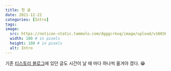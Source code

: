 ```yaml
---
title: 첫 글
date: 2021-12-22
categories: [Intro]
tags: 
image:
  src: https://noticon-static.tammolo.com/dgggcrkxq/image/upload/v1603679366/noticon/dcvetqndre7gda3ttijy.gif
  width: 100 # in pixels
  height: 100 # in pixels
  alt: Intro
---
```




기존 [티스토리 블로그](https://rkdvnfma90.tistory.com/)에 있던 글도 시간이 날 때 마다 하나씩 옮겨야 겠다. 😁












